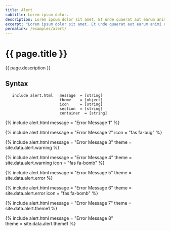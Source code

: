 ```yaml
---
title: Alert
subtitle: Lorem ipsum dolor.
description: Lorem ipsum dolor sit amet. Et unde quaerat aut earum animi aut explicabo saepe qui quibusdam accusamus ut velit asperiores vel natus temporibus. Qui sapiente saepe qui totam saepe est suscipit quia vel error provident cum omnis eius aut galisum rem nulla dolor? Qui internos voluptas est nulla odit est temporibus expedita eos quidem cumque. Ea voluptates eligendi quo rerum libero et molestiae harum vel fugit magni et cupiditate optio At quia consequuntur ut exercitationem laboriosam. Cum blanditiis voluptatibus At amet sunt At quia deleniti id quibusdam neque ut odio placeat.
excerpt: "Lorem ipsum dolor sit amet. Et unde quaerat aut earum animi aut explicabo saepe qui quibusdam accusamus ut velit asperiores vel natus temporibus."
permalink: /examples/alert/
---
```


# {{ page.title }}

{{ page.description }}

## Syntax

```
   include alert.html   message  = [string]
                        theme    = [object]
                        icon     = [string]
                        section  = [string]
                        container  = [string]
```

{% include alert.html   message = "Error Message 1" %}

{% include alert.html   message = "Error Message 2" icon = "fas fa-bug" %}

{% include alert.html   message = "Error Message 3" theme = site.data.alert.warning  %}

{% include alert.html   message = "Error Message 4" theme = site.data.alert.warning icon = "fas fa-bomb"  %}

{% include alert.html   message = "Error Message 5"  theme = site.data.alert.error %}

{% include alert.html   message = "Error Message 6"  theme = site.data.alert.error  icon = "fas fa-bomb" %}

{% include alert.html   message = "Error Message 7"   theme = site.data.alert.theme1 %}


{% include alert.html   message = "Error Message 8"  
                        theme = site.data.alert.theme1 %}
